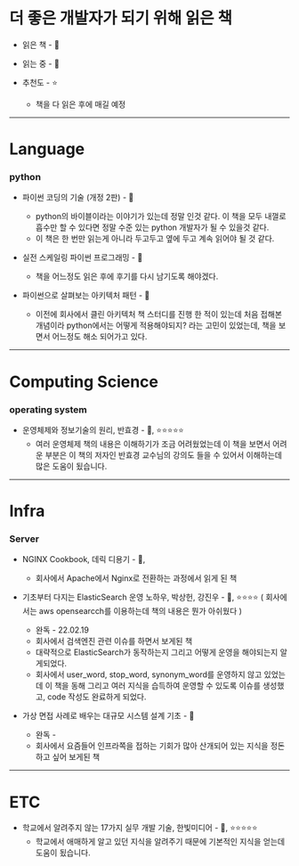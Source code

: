 # 더 좋은 개발자가 되기 위해 읽은 책

* 읽은 책 - 📒

* 읽는 중 - 📖

* 추천도 - ⭐
  * 책을 다 읽은 후에 매길 예정
---

# Language
### python
* 파이썬 코딩의 기술 (개정 2판) - 📖
  * python의 바이블이라는 이야기가 있는데 정말 인것 같다. 이 책을 모두 내껄로 흡수만 할 수 있다면 정말 수준 있는 python 개발자가 될 수 있을것 같다.
  * 이 책은 한 번만 읽는게 아니라 두고두고 옆에 두고 계속 읽어야 될 것 같다.

* 실전 스케일링 파이썬 프로그래밍 - 📖
  * 책을 어느정도 읽은 후에 후기를 다시 남기도록 해야겠다. 

* 파이썬으로 살펴보는 아키텍처 패턴 - 📖
  * 이전에 회사에서 클린 아키텍처 책 스터디를 진행 한 적이 있는데 처음 접해본 개념이라 python에서는 어떻게 적용해야되지? 라는 고민이 있었는데, 책을 보면서 어느정도 해소 되어가고 있다.
---

# Computing Science
### operating system
* 운영체제와 정보기술의 원리, 반효경 - 📒, ⭐⭐⭐⭐⭐
  * 여러 운영체제 책의 내용은 이해하기가 조금 어려웠었는데 이 책을 보면서 어려운 부분은 이 책의 저자인 반효경 교수님의 강의도 들을 수 있어서 이해하는데 많은 도움이 됬습니다.
---

# Infra
### Server
* NGINX Cookbook, 데릭 디용기 - 📖,
  * 회사에서 Apache에서 Nginx로 전환하는 과정에서 읽게 된 책

* 기초부터 다지는 ElasticSearch 운영 노하우, 박상헌, 강진우 - 📒, ⭐⭐⭐⭐ ( 회사에서는 aws opensearcch를 이용하는데 책의 내용은 뭔가 아쉬웠다 )
  * 완독 - 22.02.19
  * 회사에서 검색엔진 관련 이슈를 하면서 보게된 책 
  * 대략적으로 ElasticSearch가 동작하는지 그리고 어떻게 운영을 해야되는지 알게되었다.
  * 회사에서 user_word, stop_word, synonym_word를 운영하지 않고 있었는데 이 책을 동해 그리고 여러 지식을 습득하여 운영할 수 있도록 이슈를 생성했고, code 작성도 완료하게 되었다.

* 가상 면접 사례로 배우는 대규모 시스템 설계 기초 - 📖
  * 완독 - 
  * 회사에서 요즘들어 인프라쪽을 접하는 기회가 많아 산개되어 있는 지식을 정돈하고 싶어 보게된 책
---

# ETC
* 학교에서 알려주지 않는 17가지 실무 개발 기술, 한빛미디어 - 📒, ⭐⭐⭐⭐⭐
  * 학교에서 애매하게 알고 있던 지식을 알려주기 때문에 기본적인 지식을 얻는데 도움이 됬습니다.
